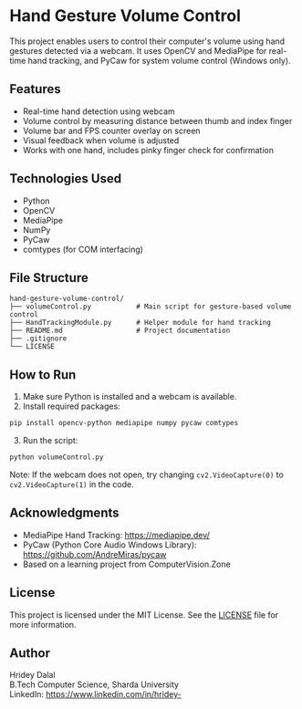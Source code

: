 # Hand Gesture Volume Control

This project enables users to control their computer's volume using hand gestures detected via a webcam. It uses OpenCV and MediaPipe for real-time hand tracking, and PyCaw for system volume control (Windows only).

## Features

- Real-time hand detection using webcam
- Volume control by measuring distance between thumb and index finger
- Volume bar and FPS counter overlay on screen
- Visual feedback when volume is adjusted
- Works with one hand, includes pinky finger check for confirmation

## Technologies Used

- Python
- OpenCV
- MediaPipe
- NumPy
- PyCaw
- comtypes (for COM interfacing)

## File Structure

```
hand-gesture-volume-control/
├── volumeControl.py           # Main script for gesture-based volume control
├── HandTrackingModule.py      # Helper module for hand tracking
├── README.md                  # Project documentation
├── .gitignore
└── LICENSE
```

## How to Run

1. Make sure Python is installed and a webcam is available.
2. Install required packages:

```bash
pip install opencv-python mediapipe numpy pycaw comtypes
```

3. Run the script:

```bash
python volumeControl.py
```

Note: If the webcam does not open, try changing `cv2.VideoCapture(0)` to `cv2.VideoCapture(1)` in the code.

## Acknowledgments

- MediaPipe Hand Tracking: https://mediapipe.dev/
- PyCaw (Python Core Audio Windows Library): https://github.com/AndreMiras/pycaw
- Based on a learning project from ComputerVision.Zone

## License

This project is licensed under the MIT License. See the [LICENSE](LICENSE) file for more information.

## Author

Hridey Dalal  
B.Tech Computer Science, Sharda University  
LinkedIn: https://www.linkedin.com/in/hridey-

